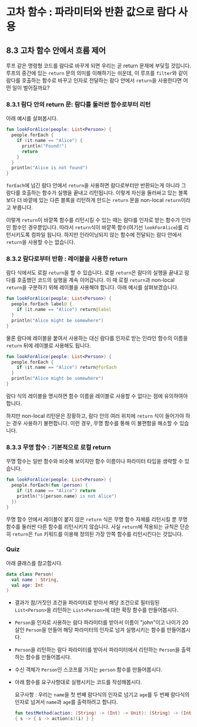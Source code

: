 # 고차 함수 : 파라미터와 반환 값으로 람다 사용

## 8.3 고차 함수 안에서 흐름 제어

루프 같은 명령형 코드를 람다로 바꾸게 되면 우리는 곧 return 문제에 부딫힐 것입니다. 루프의 중간에 있는 `return` 문의 의미를 이해하기는 쉬운데, 이 루프를 `filter`와 같이 람다를 호출하는 함수로 바꾸고 인자로 전달하는 람다 안에서 `return`을 사용한다면 어떤 일이 벌어질까요?



### 8.3.1 람다 안의 return 문: 람다를 둘러싼 함수로부터 리턴

아래 예시를 살펴봅시다. 

```kotlin
fun lookForAlice(people: List<Person>) {
  people.forEach {
    if (it.name == "Alice") {
      println("Found!")
      return
    }
  }
  println("Alice is not found")
}
```



`forEach`에 넘긴 람다 안에서 `return`을 사용하면 람다로부터만 반환되는게 아니라 그 람다를 호출하는 함수가 실행을 끝내고 리턴됩니다. 이렇게 자신을 둘러싸고 있는 블록보다 더 바깥에 있는 다른 블록을 리턴하게 만드는 `return` 문을 non-local `return`이라고 부릅니다.

이렇게 `return`이 바깥쪽 함수를 리턴시킬 수 있는 때는 람다를 인자로 받는 함수가 인라인 함수인 경우뿐입니다. 따라서 `return`식이 바깥쪽 함수(여기선 `lookForAlice`)를 리턴시키도록 컴파일 됩니다. 하지만 인라이닝되지 않는 함수에 전달되는 람다 안에서 `return`을 사용할 수는 없습니다. 



### 8.3.2 람다로부터 반환 : 레이블을 사용한 return

람다 식에서도 로컬 `return`을 할 수 있습니다. 로컬 `return`은 람다의 실행을 끝내고 람다를 호출했던 코드의 실행을 계속 이어갑니다. 이 때 로컬 `return`과 non-local `return`을 구분하기 위해 레이블을 사용해야 합니다. 아래 예시를 살펴보겠습니다.

```kotlin
fun lookForAlice(people: List<Person>) {
  people.forEach label@ {
    if (it.name == "Alice") return@label
  }
  println("Alice might be somewhere")
}
```



물론 람다에 레이블을 붙여서 사용하는 대신 람다를 인자로 받는 인라인 함수의 이름을 `return` 뒤에 레이블로 사용해도 됩니다.

```kotlin
fun lookForAlice(people: List<Person>) {
  people.forEach {
    if (it.name == "Alice") return@forEach
  }
  println("Alice might be somewhere")
}
```



람다 식의 레이블을 명시하면 함수 이름을 레이블로 사용할 수 없다는 점에 유의하여야 합니다. 

하지만 non-local 리턴문은 장황하고, 람다 안의 여러 위치에 `return` 식이 들어가야 하는 경우 사용하기 불편합니다. 이런 경우, 무명 함수를 통해 이 불편함을 해소할 수 있습니다.



### 8.3.3 무명 함수 : 기본적으로 로컬 return

무명 함수는 일반 함수와 비슷해 보이지만 함수 이름이나 파라미터 타입을 생략할 수 있습니다.

```kotlin
fun lookForAlice(people: List<Person>) {
  people.forEach(fun (person) {
    if (it.name == "Alice") return
    println("${person.name} is not Alice")
  }) 
}
```



무명 함수 안에서 레이블이 붙지 않은 `return` 식은 무명 함수 자체를 리턴시킬 뿐 무명 함수를 둘러싼 다른 함수를 리턴시키지 않습니다. 사실 `return`에 적용되는 규칙은 단순히 `return`은 `fun` 키워드를 이용해 정의된 가장 안쪽 함수를 리턴시킨다는 것입니다. 



### Quiz

아래 클래스를 참고합시다.

```kotlin
data class Person(
  val name : String,
  val age: Int
)
```

- 결과가 참/거짓인 조건을 파라미터로 받아서 해당 조건으로 필터링된 `List<Person>`을 리턴하는 `List<Person>`에 대한 확장 함수를 만들어봅시다.

- `Person`을 인자로 사용하는 람다 파라미터를 받아서 이름이 "john"이고 나이가 20살인 `Person`을 만들어 해당 파라미터의 인자로 넘겨 실행시키는 함수를 만들어봅시다.

- `Person`을 리턴하는 람다 파라미터를 받아서 파라미터에서 리턴하는 `Person`을 출력하는 함수를 만들어봅시다.

- 수신 객체가 `Person`인 스코프를 가지는 `person` 함수를 만들어봅시다.

- 아래 함수를 요구사항대로 실행시키는 코드를 작성해봅시다. 

  요구사항 : 우리는 `name`을 첫 번째 람다식의 인자로 넘기고 `age`를 두 번째 람다식의 인자로 넘겨서 `name`과 `age`를 출력하려고 합니다.

  ```kotlin
  fun testMethod(action: (String) -> (Int) -> Unit): (String) -> (Int) -> Unit =
  { s -> { i -> action(s)(i) } }
  ```

  